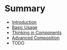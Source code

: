 # Summary

* [Introduction](README.md)
* [Basic Usage](usage.md)
* [Thinking in Components](thinking_in_components.md)
* [Advanced Composition](advanced_composition.md)
* TODO

